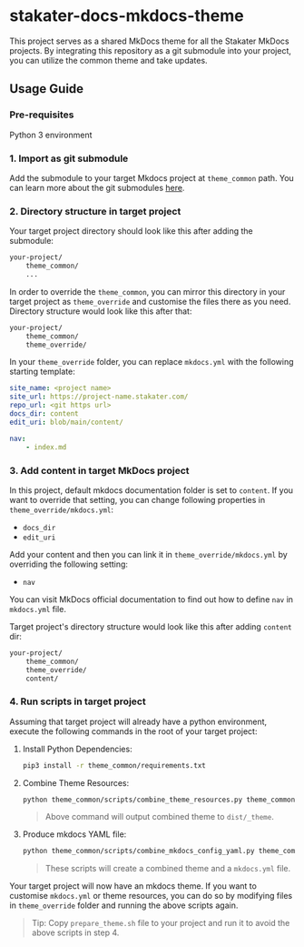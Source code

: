 # stakater-docs-mkdocs-theme

This project serves as a shared MkDocs theme for all the Stakater MkDocs projects. By integrating this repository as a git submodule into your project, you can utilize the common theme and take updates.

## Usage Guide

### Pre-requisites

Python 3 environment

### 1. Import as git submodule

Add the submodule to your target Mkdocs project at `theme_common` path. You can learn more about the git submodules [here](https://git-scm.com/book/en/v2/Git-Tools-Submodules).

### 2. Directory structure in target project

Your target project directory should look like this after adding the submodule:

```sh
your-project/
    theme_common/
    ...
```

In order to override the `theme_common`, you can mirror this directory in your target project as `theme_override` and customise the files there as you need. Directory structure would look like this after that:

```sh
your-project/
    theme_common/
    theme_override/
```

In your `theme_override` folder, you can replace `mkdocs.yml` with the following starting template:

```yaml
site_name: <project name>
site_url: https://project-name.stakater.com/
repo_url: <git https url>
docs_dir: content
edit_uri: blob/main/content/

nav:
    - index.md
```

### 3. Add content in target MkDocs project

In this project, default mkdocs documentation folder is set to `content`. If you want to override that setting, you can change following properties in `theme_override/mkdocs.yml`:

- `docs_dir`
- `edit_uri`

Add your content and then you can link it in `theme_override/mkdocs.yml` by overriding the following setting:

- `nav`

You can visit MkDocs official documentation to find out how to define `nav` in `mkdocs.yml` file.

Target project's directory structure would look like this after adding `content` dir:

```sh
your-project/
    theme_common/
    theme_override/
    content/
```

### 4. Run scripts in target project

Assuming that target project will already have a python environment,
execute the following commands in the root of your target project:

1. Install Python Dependencies:

    ```bash
    pip3 install -r theme_common/requirements.txt
    ```

1. Combine Theme Resources:

    ```bash
    python theme_common/scripts/combine_theme_resources.py theme_common/resources theme_override/resources dist/_theme
    ```

    > Above command will output combined theme to `dist/_theme`.

1. Produce mkdocs YAML file:

    ```bash
    python theme_common/scripts/combine_mkdocs_config_yaml.py theme_common/mkdocs.yml theme_override/mkdocs.yml mkdocs.yml
    ```

    > These scripts will create a combined theme and a `mkdocs.yml` file.

Your target project will now have an mkdocs theme. If you want to customise `mkdocs.yml` or theme resources, you can do so by modifying files in `theme_override` folder and running the above scripts again.

> Tip: Copy `prepare_theme.sh` file to your project and run it to avoid the above scripts in step 4.